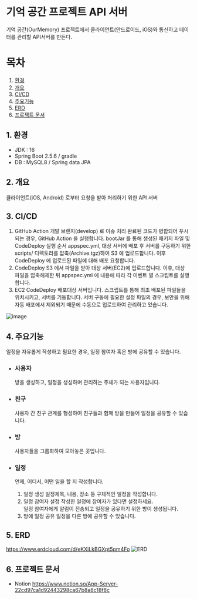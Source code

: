# 기억 공간 프로젝트 API 서버
기억 공간(OurMemory) 프로젝트에서 클라이언트(안드로이드, iOS)와 통신하고 데이터를 관리할 API서버를 만든다.

# 목차
1. [환경](#1-환경)
2. [개요](#2-개요)
3. [CI/CD](#3-CICD)
4. [주요기능](#4-주요기능)
5. [ERD](#5-ERD)
6. [프로젝트 문서](#6-프로젝트-문서)

## 1. 환경
  * JDK : 16
  * Spring Boot 2.5.6 / gradle
  * DB : MySQL8 / Spring data JPA

## 2. 개요
클라이언트(iOS, Android) 로부터 요청을 받아 처리하기 위한 API 서버

## 3. CI/CD
1. GitHub Action
  개발 브랜치(develop) 로 이슈 처리 완료된 코드가 병합되어 푸시되는 경우, GitHub Action 을 실행합니다.
  bootJar 를 통해 생성된 패키지 파일 및 CodeDeploy 실행 순서 appspec.yml, 대상 서버에 배포 후 서버를 구동하기 위한 scripts/ 디렉토리를 압축(Archive.tgz)하여 S3 에 업로드합니다.
  이후 CodeDeploy 에 업로드된 파일에 대해 배포 요청합니다.
2. CodeDeploy
  S3 에서 파일을 받아 대상 서버(EC2)에 업로드합니다.
  이후, 대상 파일을 압축해제한 뒤 appspec.yml 에 내용에 따라 각 이벤트 별 스크립트를 실행합니다.
3. EC2
  CodeDeploy 배포대상 서버입니다.
  스크립트를 통해 최초 배포된 파일들을 위치시키고, 서버를 기동합니다.
  서버 구동에 필요한 설정 파일의 경우, 보안을 위해 자동 배포에서 제외되기 때문에 수동으로 업로드하여 관리하고 있습니다.

![image](https://user-images.githubusercontent.com/43669379/156932367-dfe219e3-b2d8-4e27-a376-0512e4729ad1.png)


## 4. 주요기능
일정을 자유롭게 작성하고 필요한 경우, 일정 참여자 혹은 방에 공유할 수 있습니다.
  * ### 사용자
    방을 생성하고, 일정을 생성하며 관리하는 주체가 되는 사용자입니다.
  
  * ### 친구
    사용자 간 친구 관계를 형성하여 친구들과 함께 방을 만들어 일정을 공유할 수 있습니다.
  
  * ### 방
    사용자들을 그룹화하여 모아놓은 곳입니다.

  * ### 일정
    언제, 어디서, 어떤 일을 할 지 작성합니다. 

    1. 일정 생성
      일정제목, 내용, 장소 등 구체적인 일정을 작성합니다.
    2. 일정 참여자 설정
      작성한 일정에 참여자가 있다면 설정하세요.   
      일정 참여자에게 알림이 전송되고 일정을 공유하기 위한 방이 생성됩니다.   
    3. 방에 일정 공유
      일정을 다른 방에 공유할 수 있습니다.

## 5. ERD
https://www.erdcloud.com/d/eKXiLkBGXpt5pm4Fo
![ERD](https://user-images.githubusercontent.com/43669379/139289642-b6817fe1-616d-4cfe-9fc0-4fa50331f822.png)

## 6. 프로젝트 문서
  * Notion  https://www.notion.so/App-Server-22cd97ca1d92443298ca67b8a8c18f8c
